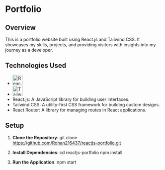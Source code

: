 # Portfolio

## Overview
This is a portfolio website built using React.js and Tailwind CSS. It showcases my skills, projects, and providing visitors with insights into my journey as a developer.


## Technologies Used
- <img src="https://cdn.jsdelivr.net/gh/devicons/devicon/icons/react/react-original.svg" alt="React.js" width="32" height="32"> 
- <img src="https://cdn.jsdelivr.net/gh/devicons/devicon/icons/tailwindcss/tailwindcss-original.svg" alt="Tailwind CSS" width="32" height="32"> 
- React.js: A JavaScript library for building user interfaces.
- Tailwind CSS: A utility-first CSS framework for building custom designs.
- React Router: A library for managing routes in React applications.

## Setup
1. **Clone the Repository**:
git clone https://github.com/Rohan216437/reactjs-portfolio.git

2. **Install Dependencies**: 
cd reactjs-portfolio
npm install

3. **Run the Application**:
npm start

